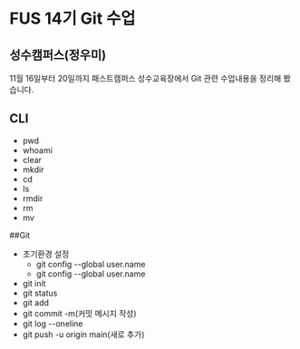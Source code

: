 # FUS 14기 Git 수업
## 성수캠퍼스(정우미)
11월 16일부터 20일까지 패스트캠퍼스 성수교육장에서 Git 관련 수업내용을 정리해 봤습니다.
## CLI
- pwd
- whoami
- clear
- mkdir
- cd
- ls
- rmdir
- rm
- mv

##Git
- 초기환경 설정
  - git config --global user.name
  - git config --global user.name
- git init
- git status
- git add
- git commit -m(커밋 메시지 작성)
- git log --oneline
- git push -u origin main(새로 추가)